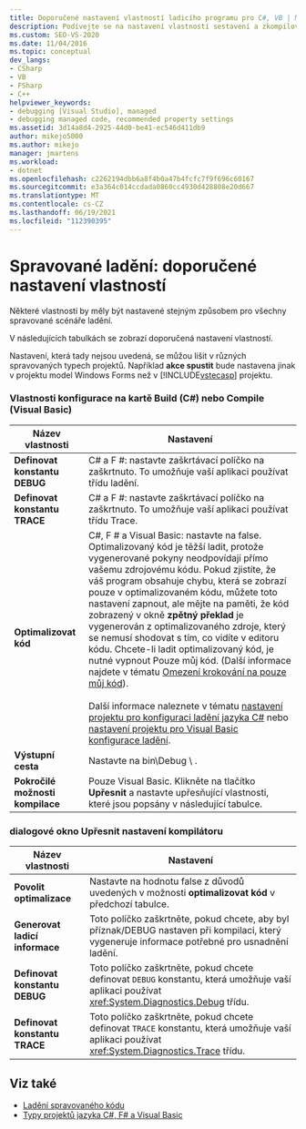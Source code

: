 ```yaml
---
title: Doporučené nastavení vlastností ladicího programu pro C#, VB | Microsoft Docs
description: Podívejte se na nastavení vlastností sestavení a zkompilování, která by měla být stejná pro všechna spravovaná ladění. Další nastavení se mohou lišit v závislosti na typu projektu.
ms.custom: SEO-VS-2020
ms.date: 11/04/2016
ms.topic: conceptual
dev_langs:
- CSharp
- VB
- FSharp
- C++
helpviewer_keywords:
- debugging [Visual Studio], managed
- debugging managed code, recommended property settings
ms.assetid: 3d14a8d4-2925-44d0-be41-ec546d411db9
author: mikejo5000
ms.author: mikejo
manager: jmartens
ms.workload:
- dotnet
ms.openlocfilehash: c2262194dbb6a8f4b0a47b4fcfc7f9f696c60167
ms.sourcegitcommit: e3a364c014ccdada0860cc4930d428808e20d667
ms.translationtype: MT
ms.contentlocale: cs-CZ
ms.lasthandoff: 06/19/2021
ms.locfileid: "112390395"
---
```

# <a name="managed-debugging-recommended-property-settings"></a>Spravované ladění: doporučené nastavení vlastností
Některé vlastnosti by měly být nastavené stejným způsobem pro všechny spravované scénáře ladění.

 V následujících tabulkách se zobrazí doporučená nastavení vlastností.

 Nastavení, která tady nejsou uvedená, se můžou lišit v různých spravovaných typech projektů. Například **akce spustit** bude nastavena jinak v projektu model Windows Forms než v [!INCLUDE[vstecasp](../code-quality/includes/vstecasp_md.md)] projektu.

### <a name="configuration-properties-on-the-build-c-or-compile-visual-basic-tab"></a>Vlastnosti konfigurace na kartě Build (C#) nebo Compile (Visual Basic)

|**Název vlastnosti**|**Nastavení**|
|-----------------------|-----------------|
|**Definovat konstantu DEBUG**|C# a F #: nastavte zaškrtávací políčko na zaškrtnuto. To umožňuje vaší aplikaci používat třídu ladění.|
|**Definovat konstantu TRACE**|C# a F #: nastavte zaškrtávací políčko na zaškrtnuto. To umožňuje vaší aplikaci používat třídu Trace.|
|**Optimalizovat kód**|C#, F # a Visual Basic: nastavte na false. Optimalizovaný kód je těžší ladit, protože vygenerované pokyny neodpovídají přímo vašemu zdrojovému kódu. Pokud zjistíte, že váš program obsahuje chybu, která se zobrazí pouze v optimalizovaném kódu, můžete toto nastavení zapnout, ale mějte na paměti, že kód zobrazený v okně **zpětný překlad** je vygenerován z optimalizovaného zdroje, který se nemusí shodovat s tím, co vidíte v editoru kódu. Chcete-li ladit optimalizovaný kód, je nutné vypnout Pouze můj kód. (Další informace najdete v tématu [Omezení krokování na pouze můj kód](../debugger/navigating-through-code-with-the-debugger.md#BKMK_Restrict_stepping_to_Just_My_Code)).<br /><br /> Další informace naleznete v tématu [nastavení projektu pro konfiguraci ladění jazyka C#](../debugger/project-settings-for-csharp-debug-configurations.md) nebo [nastavení projektu pro Visual Basic konfigurace ladění](../debugger/project-settings-for-a-visual-basic-debug-configuration.md).|
|**Výstupní cesta**|Nastavte na bin\Debug \\ .|
|**Pokročilé možnosti kompilace**|Pouze Visual Basic. Klikněte na tlačítko **Upřesnit** a nastavte upřesňující vlastnosti, které jsou popsány v následující tabulce.|

### <a name="advanced-compiler-settings-dialog-box"></a>dialogové okno Upřesnit nastavení kompilátoru

|**Název vlastnosti**|**Nastavení**|
|-----------------------|-----------------|
|**Povolit optimalizace**|Nastavte na hodnotu false z důvodů uvedených v možnosti **optimalizovat kód** v předchozí tabulce.|
|**Generovat ladicí informace**|Toto políčko zaškrtněte, pokud chcete, aby byl příznak/DEBUG nastaven při kompilaci, který vygeneruje informace potřebné pro usnadnění ladění.|
|**Definovat konstantu DEBUG**|Toto políčko zaškrtněte, pokud chcete definovat `DEBUG` konstantu, která umožňuje vaší aplikaci používat <xref:System.Diagnostics.Debug> třídu.|
|**Definovat konstantu TRACE**|Toto políčko zaškrtněte, pokud chcete definovat `TRACE` konstantu, která umožňuje vaší aplikaci používat <xref:System.Diagnostics.Trace> třídu.|

## <a name="see-also"></a>Viz také
- [Ladění spravovaného kódu](../debugger/debugging-managed-code.md)
- [Typy projektů jazyka C#, F# a Visual Basic](../debugger/debugging-preparation-csharp-f-hash-and-visual-basic-project-types.md)